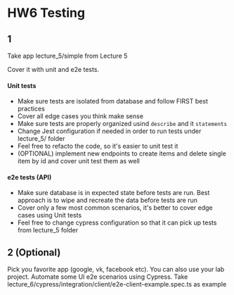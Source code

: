# HW6 Testing

## 1

Take app lecture_5/simple from Lecture 5

Cover it with unit and e2e tests.

#### Unit tests

- Make sure tests are isolated from database and follow FIRST best practices
- Cover all edge cases you think make sense
- Make sure tests are properly organized usind `describe` and it `statements`
- Change Jest configuration if needed in order to run tests under lecture_5/ folder
- Feel free to refacto the code, so it's easier to unit test it
- (OPTIONAL) implement new endpoints to create items and delete single item by id and cover unit test them as well

#### e2e tests (API)

- Make sure database is in expected state before tests are run. Best approach is to wipe and recreate the data before tests are run
- Cover only a few most common scenarios, it's better to cover edge cases using Unit tests
- Feel free to change cypress configuration so that it can pick up tests from lecture_5 folder

## 2 (Optional)

Pick you favorite app (google, vk, facebook etc). You can also use your lab project.
Automate some UI e2e scenarios using Cypress. Take lecture_6/cypress/integration/client/e2e-client-example.spec.ts as example
